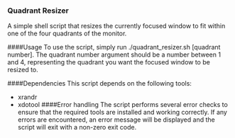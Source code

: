 ### Quadrant Resizer
A simple shell script that resizes the currently focused window to fit within one of the four quadrants of the monitor.

####Usage
To use the script, simply run ./quadrant_resizer.sh [quadrant number]. The quadrant number argument should be a number between 1 and 4, representing the quadrant you want the focused window to be resized to.

####Dependencies
This script depends on the following tools:

* xrandr
* xdotool
####Error handling
The script performs several error checks to ensure that the required tools are installed and working correctly. If any errors are encountered, an error message will be displayed and the script will exit with a non-zero exit code.


